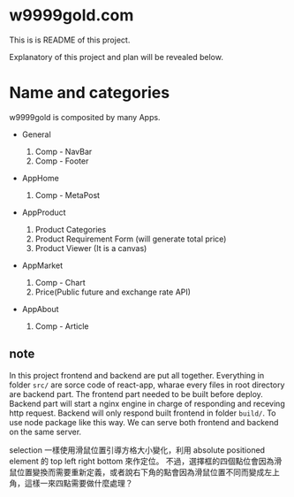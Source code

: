# w9999gold.com

This is is README of this project.

Explanatory of this project and plan will be revealed below.

# Name and categories

w9999gold is composited by many Apps.

- General 
  1. Comp - NavBar
  2. Comp - Footer

- AppHome
  1. Comp - MetaPost

- AppProduct
  1. Product Categories
  2. Product Requirement Form (will generate total price)
  3. Product Viewer (It is a canvas)

- AppMarket
  1. Comp - Chart
  2. Price(Public future and exchange rate API)

- AppAbout
  1. Comp - Article


## note

In this project frontend and backend are put all together.
Everything in folder `src/` are sorce code of react-app, wharae every files in root directory are backend part.
The frontend part needed to be built before deploy.
Backend part will start a nginx engine in charge of responding and receving http request.
Backend will only respond built frontend in folder `build/`.
To use node package like this way. 
We can serve both frontend and backend on the same server.


selection 
一樣使用滑鼠位置引導方格大小變化，利用 absolute positioned element 的 top left right bottom 來作定位。
不過，選擇框的四個點位會因為滑鼠位置變換而需要重新定義，或者說右下角的點會因為滑鼠位置不同而變成左上角，這樣一來四點需要做什麼處理？
